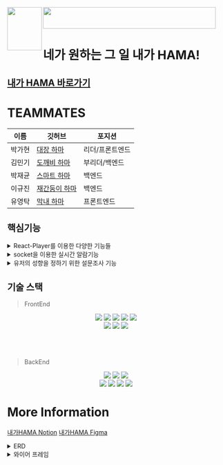 <img align='left' src='https://user-images.githubusercontent.com/95837382/161722926-58161573-7ecd-4aa2-9937-de5dba7e3ac5.png' width='80' height='100'/>
<img align='center' src="https://user-images.githubusercontent.com/95837382/161723257-86dea2f6-4238-4860-a0fb-aa8d2ac13ce1.png" width="400" height="50"/>
<br/>

# 네가 원하는 그 일 내가 HAMA! 



## [내가 HAMA 바로가기](https://www.i-hama.xyz/)

# TEAMMATES

이름 | 깃허브 | 포지션
 ---|---|---|
박가현 | [대장 하마](https://github.com/GAHYUN-P) | 리더/프론트엔드
김민기 | [도깨비 하마](https://github.com/rlaalsrl715) | 부리더/백엔드
박재균 | [스마트 하마](https://github.com/JaeGyoon) | 백엔드
이규진 | [재간둥이 하마](https://github.com/Dean404) | 백엔드
유영탁 | [막내 하마](https://github.com/youngtakyoo) | 프론트엔드

## 핵심기능
<details>
<summary>React-Player를 이용한 다양한 기능들</summary>
<div markdown="1">

1. react-slick을 적용하여 만든 쇼츠기능

2. useRef를 응용한 타임스탬프 기능

</div>
</details>

<details>
<summary>socket을 이용한 실시간 알람기능</summary>
<div markdown="1">

1. 다양한 활동들에 대한 즉각적인 알람

</div>
</details>

<details>
<summary>유저의 성향을 정하기 위한 설문조사 기능</summary>
<div markdown="1">

1. 설문조사를 통한 총 8가지 성향의 하마선택 가능

2. 다양한 활동을 하면 얻는 경험치를 통하여 업그레이드 가능

</div>
</details>




## 기술 스택
>FrontEnd
<div align='center'>
    <img src="https://img.shields.io/badge/html-E34F26?style=for-the-badge&logo=html5&logoColor=white">
    <img src="https://img.shields.io/badge/css-1572B6?style=for-the-badge&logo=css3&logoColor=white">
    <img src="https://img.shields.io/badge/javascript-F7DF1E?style=for-the-badge&logo=javascript&logoColor=black">
    <img src="https://img.shields.io/badge/react-61DAFB?style=for-the-badge&logo=react&logoColor=black">
    <img src="https://img.shields.io/badge/redux-764ABC?style=for-the-badge&logo=redux&logoColor=black">
    <br/>
    <img src="https://img.shields.io/badge/figma-F24E1E?style=for-the-badge&logo=figma&logoColor=black">
    <img src="https://img.shields.io/badge/aws-232F3E?style=for-the-badge&logo=aws&logoColor=black">
    <img src="https://img.shields.io/badge/github-181717?style=for-the-badge&logo=github&logoColor=black">
</div>
    <br/>    <br/>    <br/>

>BackEnd
<div align='center' >
    <img src="https://img.shields.io/badge/java-007396?style=for-the-badge&logo=java&logoColor=white">
    <img src="https://img.shields.io/badge/spring-6DB33F?style=for-the-badge&logo=spring&logoColor=white">
    <img src="https://img.shields.io/badge/springboot-6DB33F?style=for-the-badge&logo=springboot&logoColor=black">
    <br/>
    <img src="https://img.shields.io/badge/gradle-02303A?style=for-the-badge&logo=gradle&logoColor=black">
    <img src="https://img.shields.io/badge/mysql-4479A1?style=for-the-badge&logo=mysql&logoColor=black">
    <img src="https://img.shields.io/badge/aws-232F3E?style=for-the-badge&logo=aws&logoColor=black">
    <img src="https://img.shields.io/badge/github-181717?style=for-the-badge&logo=github&logoColor=black">
</div>

# More Information

[내가HAMA Notion](https://www.notion.so/ccfcaddf2ecd4548ae01e35144a9da2b)
[내가HAMA Figma](https://www.figma.com/file/5664OUWKkhs03kyxIg7S1l/이건내가HAMA?node-id=0%3A1)

<details>
<summary>ERD</summary>
<div markdown="1">

![mysql](https://user-images.githubusercontent.com/95837382/161892413-e4827955-0f91-431e-8c1e-3b5415fc02cb.png)

</div>
</details>
<details>
<summary>와이어 프레임</summary>
<div markdown="1">

![Untitled](https://user-images.githubusercontent.com/95837382/162130651-415ee68a-c3d5-4409-80b7-d86d58ac1c55.png)

</div>
</details>
